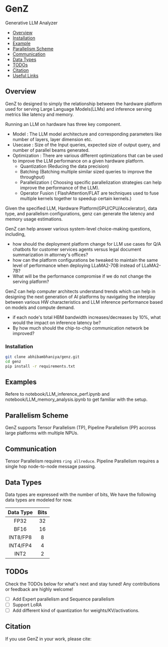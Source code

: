 # GenZ
Generative LLM Analyzer

  - [Overview](#overview)
  - [Installation](#installation)
  - [Example](#Examples)
  - [Parallelism Scheme](#parallelism-scheme)
  - [Communication](#communication)
  - [Data Types](#data-types)
  - [TODOs](#todos)
  - [Citation](#citation)
  - [Useful Links](#useful-links)

## Overview

GenZ to designed to simply the relationship between the hardware platform used for serving Large Language Models(LLMs) and inference serving metrics like latency and memory.

Running an LLM on hardware has three key component.
- Model : The LLM model architecture and corresponding parameters like number of layers, layer dimension etc.
- Usecase : Size of the Input queries, expected size of output query, and number of parallel beams generated.
- Optimization : There are various different optimizations that can be used to improve the LLM performance on a given hardware platform.
  - Quantization (Reducing the data precision)
  - Batching (Batching multiple similar sized queries to improve the throughput)
  - Parallelization ( Choosing specific parallelization strategies can help improve the performance of the LLM).
  - Operator Fusion ( FlashAttention/FLAT are techniques used to fuse multiple kernels together to speedup certain kernels.)


Given the specified LLM, Hardware Platform(GPU/CPU/Accelerator), data type, and parallelism configurations, genz can generate the latency and memory usage estimations.

GenZ can help answer various system-level choice-making questions, including,  
- how should the deployment platform change for LLM use cases for Q/A chatbots for customer services agents versus legal document summarization in attorney's offices? 
- how can the platform configurations be tweaked to maintain the same level of performance when deploying LLaMA2-70B instead of LLaMA2-7B?
- What will be the performance compromise if we do not change the serving platform?

GenZ can help computer architects understand trends which can help in designing the next generation of AI platforms by navigating the interplay between various HW characteristics and LLM inference performance based on models and compute demand. 
- if each node's total HBM bandwidth increases/decreases by 10\%, what would the impact on inference latency be? 
- By how much should the chip-to-chip communication network be improved? 


### Installation

```sh
git clone abhibambhaniya/genz.git
cd genz
pip install -r requirements.txt
```

## Examples

Refere to notebook/LLM_inference_perf.ipynb and notebook/LLM_memory_analysis.ipynb to get familiar with the setup.




## Parallelism Scheme
GenZ supports Tensor Parallelism (TP), Pipeline Parallelism (PP) accross large platforms with multiple NPUs.


## Communication
Tensor Parallelism requires `ring allreduce`. Pipeline Parallelism requires a single hop node-to-node message passing.


## Data Types
Data types are expressed with the number of bits, We have the following data types are modeled for now.

| Data Type | Bits |
|:---------:|:----:|
|    FP32   |  32  |
|    BF16   |  16  |
|  INT8/FP8 |   8  |
|  INT4/FP4 |   4  |
|    INT2   |   2  |

## TODOs
Check the TODOs below for what's next and stay tuned! Any contributions or feedback are highly welcome!

- [ ] Add Expert parallelism and Sequence parallelism
- [ ] Support LoRA
- [ ] Add different kind of quantization for weights/KV/activations.

## Citation

If you use GenZ in your work, please cite:

```

```

